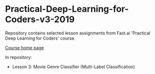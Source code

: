 # Practical-Deep-Learning-for-Coders-v3-2019

Repository contains selected lesson assignments from Fast.ai 'Practical Deep Learning for Coders' course. 

[Course home page](https://course.fast.ai/)

In repository:

- Lesson 3: Movie Genre Classifier (Multi-Label Classification)
